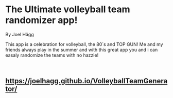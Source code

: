 # The Ultimate volleyball team randomizer app!

By Joel Hägg

This app is a celebration for volleyball, the 80´s and TOP GUN!
Me and my friends always play in the summer and with this great app you and i can easaly randomize the teams with no hazzle!

<br>

## https://joelhagg.github.io/VolleyballTeamGenerator/
